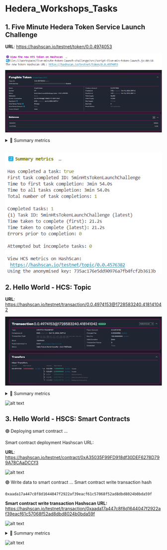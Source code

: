# Hedera_Workshops_Tasks

## 1. Five Minute Hedera Token Service Launch Challenge

   **URL**: https://hashscan.io/testnet/token/0.0.4974053

   ![image_hashcan](Hashcan_token.png)
   ![image_fungible](Fungible_token.png)


<details>

<summary>🔢 Summary metrics </summary>

Has completed a task: true

First task completed ID: 5minHtsTokenLaunchChallenge

Time to first task completion: 3min 54.0s

Time to all tasks completion: 3min 54.0s

Total number of task completions: 1

Completed tasks: 1

(1) Task ID: 5minHtsTokenLaunchChallenge (latest)

Time taken to complete (first): 21.2s

Time taken to complete (latest): 21.2s

Errors prior to completion: 0

Attempted but incomplete tasks: 0

View HCS metrics on HashScan:
 https://hashscan.io/testnet/topic/0.0.4576382 
Using the anonymised key: 735ac176e5dd90976a7fb4fcf2b3613b

</details>
<br>

![alt text](summary_metrics_hashscan.png)


## 2. Hello World - HCS: Topic

 **URL**: https://hashscan.io/testnet/transaction/0.0.4974153@1728583240.418141042

   ![alt text](HCS_TOPIC.png)

<details>
 
<summary>🔢 Summary metrics </summary>

```Has completed a task: true```

```First task completed ID: transferHbar```

```Time to first task completion: 4min 47.2s```

```Time to all tasks completion: 4min 47.2s```

```Total number of task completions: 1```


```-Completed tasks: 1```

```-(1) Task ID: transferHbar (latest)```

```-Time taken to complete (first): 1min 2.9s```

```-Time taken to complete (latest): 1min 2.9s```

```-Errors prior to completion: 0```

```-Attempted but incomplete tasks: 0```

```-View HCS metrics on HashScan:```

``` -https://hashscan.io/testnet/topic/0.0.4573319 ```

```-Using the anonymised key: a88a43ebdd1424941a7bf940ebf504cb```
</details>

![alt text](METRICS_2.png)


## 3. Hello World - HSCS: Smart Contracts

🟣 Deploying smart contract  …

Smart contract deployment Hashscan URL:

 **URL**: https://hashscan.io/testnet/contract/0xA35035F99FD918df30DEF6278D799A78CAaDCCf3

 ![alt text](DEPLOY_CONTRACT_SMART_CONTRACT.png)


🟣 Write data to smart contract  …
Smart contract write transaction hash 

```0xaada17a447c8f8d1644047f2922af39eacf61c57068f52ad8dbd8024b0bda59f```

**Smart contract write transaction Hashscan URL:**
 https://hashscan.io/testnet/transaction/0xaada17a447c8f8d1644047f2922af39eacf61c57068f52ad8dbd8024b0bda59f


 ![alt text](DEPLOY2.png)


<details>

<summary>🔢 Summary metrics </summary>

```Has completed a task: true```

```First task completed ID: hscsSC```

```Time to first task completion: 7min 5.9s```

```Time to all tasks completion: 7min 5.9s```

```Total number of task completions: 1```


```Completed tasks: 1```

```(1) Task ID: hscsSC (latest)```

```Time taken to complete (first): 4min 12.4s```

```Time taken to complete (latest): 4min 12.4s```

```Errors prior to completion: 0```

```Attempted but incomplete tasks: 0```

```View HCS metrics on HashScan:```

``` https://hashscan.io/testnet/topic/0.0.4573319 ```

```Using the anonymised key: 51ba14a164ddfca2f537fab90177324a```
</details>

![alt text](METRICS_LAST.png)

